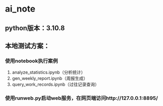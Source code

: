 # ai_note

## python版本：3.10.8

## 本地测试方案：
### 使用notebook执行案例
1. analyze_statistics.ipynb（分析统计）
2. gen_weekly_report.ipynb（周报生成）
3. query_work_records.ipynb（过往记录查询）
### 使用runweb.py启动web服务，在网页端访问http://127.0.0.1:8895/
